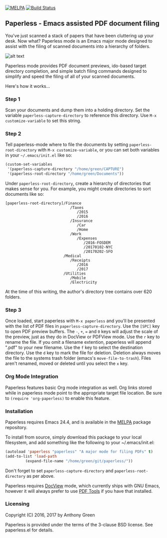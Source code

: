 [![MELPA](https://melpa.org/packages/paperless-badge.svg)](https://melpa.org/#/paperless) [![Build Status](https://travis-ci.org/atgreen/paperless.svg?branch=master)](https://travis-ci.org/atgreen/paperless)

## Paperless - Emacs assisted PDF document filing

You've just scanned a stack of papers that have been cluttering up
your desk.  Now what?  Paperless mode is an Emacs major mode designed
to assist with the filing of scanned documents into a hierarchy of
folders.

![alt text](paperless-shot.png "Screenshot of paperless mode")

Paperless mode provides PDF document previews, ido-based target
directory completion, and simple batch filing commands designed to
simplify and speed the filing of all of your scanned documents.

Here's how it works...

### Step 1

Scan your documents and dump them into a holding directory.  Set the
variable `paperless-capture-directory` to reference this directory.
Use `M-x customize-variable` to set this string.

### Step 2

Tell paperless-mode where to file the documents by setting
`paperless-root-directory` with `M-x customize-variable`, or you can
set both variables in your `~/.emacs/init.el` like so:

```lisp
(custom-set-variables
 '(paperless-capture-directory "/home/green/CAPTURE")
 '(paperless-root-directory "/home/green/Documents"))
```

Under `paperless-root-directory`, create a hierarchy of directories that
makes sense for you.  For example, you might create directories to
sort documents like so:

```
[paperless-root-directory]/Finance
                             /Taxes
                                /2015
                                /2016
                             /Insurance
                                /Car
                                /Home
                             /Work
                                /Expenses
                                   /2016-FOSDEM
                                   /20170102-NYC
                                   /20170202-SFO
                          /Medical
                             /Receipts
                                /2016
                                /2017
                          /Utilities
                             /Mobile
                             /Electricity
```

At the time of this writing, the author's directory tree contains over
620 folders.

### Step 3

Once loaded, start paperless with `M-x paperless` and you'll be
presented with the list of PDF files in `paperless-capture-directory`.
Use the `[SPC]` key to open PDF preview buffers.  The `-`, `+`, `=`
and `0` keys will adjust the scale of the preview, just as they do in
DocView or PDFView mode.  Use the `r` key to rename the file.  If you
omit a filename extention, paperless will append ".pdf" to your new
filename.  Use the `f` key to select the destination directory.  Use
the `d` key to mark the file for deletion.  Deletion always moves the
file to the systems trash folder (emacs's `move-file-to-trash`).
Files aren't renamed, moved or deleted until you select the `x` key.

### Org Mode Integration

Paperless features basic Org mode integration as well.  Org links
stored while in paperless mode point to the appropriate target file
location.  Be sure to `(require 'org-paperless)` to enable this
feature.


### Installation

Paperless requires Emacs 24.4, and is available in the
[MELPA](https://melpa.org) package repository.

To install from source, simply download this package to your local
filesystem, and add something like the following to your
~/.emacs/init.el:

```lisp
(autoload 'paperless "paperless" "A major mode for filing PDFs" t)
(add-to-list 'load-path
	     (expand-file-name "/home/green/git/paperless/"))
```

Don't forget to set `paperless-capture-directory` and
`paperless-root-directory` as per above.

Paperless requires [DocView](https://www.gnu.org/software/emacs/manual/html_node/emacs/Document-View.html) mode, which currently ships with GNU Emacs,
however it will always prefer to use [PDF Tools](https://github.com/politza/pdf-tools) if you have that
installed.

### Licensing

Copyright (C) 2016, 2017 by Anthony Green

Paperless is provided under the terms of the 3-clause BSD license.
See paperless.el for details.

